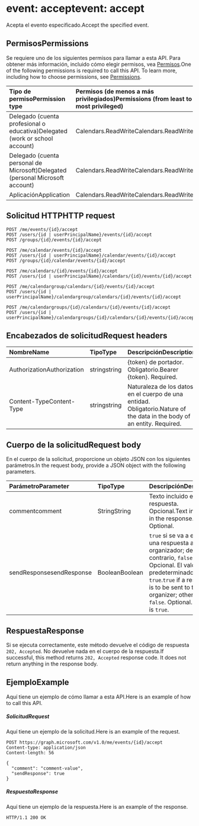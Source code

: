 # <a name="event-accept"></a><span data-ttu-id="2a569-101">event: accept</span><span class="sxs-lookup"><span data-stu-id="2a569-101">event: accept</span></span>

<span data-ttu-id="2a569-102">Acepta el evento especificado.</span><span class="sxs-lookup"><span data-stu-id="2a569-102">Accept the specified event.</span></span>

## <a name="permissions"></a><span data-ttu-id="2a569-103">Permisos</span><span class="sxs-lookup"><span data-stu-id="2a569-103">Permissions</span></span>
<span data-ttu-id="2a569-p101">Se requiere uno de los siguientes permisos para llamar a esta API. Para obtener más información, incluido cómo elegir permisos, vea [Permisos](../../../concepts/permissions_reference.md).</span><span class="sxs-lookup"><span data-stu-id="2a569-p101">One of the following permissions is required to call this API. To learn more, including how to choose permissions, see [Permissions](../../../concepts/permissions_reference.md).</span></span>

|<span data-ttu-id="2a569-106">Tipo de permiso</span><span class="sxs-lookup"><span data-stu-id="2a569-106">Permission type</span></span>      | <span data-ttu-id="2a569-107">Permisos (de menos a más privilegiados)</span><span class="sxs-lookup"><span data-stu-id="2a569-107">Permissions (from least to most privileged)</span></span>              |
|:--------------------|:---------------------------------------------------------|
|<span data-ttu-id="2a569-108">Delegado (cuenta profesional o educativa)</span><span class="sxs-lookup"><span data-stu-id="2a569-108">Delegated (work or school account)</span></span> | <span data-ttu-id="2a569-109">Calendars.ReadWrite</span><span class="sxs-lookup"><span data-stu-id="2a569-109">Calendars.ReadWrite</span></span>    |
|<span data-ttu-id="2a569-110">Delegado (cuenta personal de Microsoft)</span><span class="sxs-lookup"><span data-stu-id="2a569-110">Delegated (personal Microsoft account)</span></span> | <span data-ttu-id="2a569-111">Calendars.ReadWrite</span><span class="sxs-lookup"><span data-stu-id="2a569-111">Calendars.ReadWrite</span></span>    |
|<span data-ttu-id="2a569-112">Aplicación</span><span class="sxs-lookup"><span data-stu-id="2a569-112">Application</span></span> | <span data-ttu-id="2a569-113">Calendars.ReadWrite</span><span class="sxs-lookup"><span data-stu-id="2a569-113">Calendars.ReadWrite</span></span> |

## <a name="http-request"></a><span data-ttu-id="2a569-114">Solicitud HTTP</span><span class="sxs-lookup"><span data-stu-id="2a569-114">HTTP request</span></span>
<!-- { "blockType": "ignored" } -->
```http
POST /me/events/{id}/accept
POST /users/{id | userPrincipalName}/events/{id}/accept
POST /groups/{id}/events/{id}/accept

POST /me/calendar/events/{id}/accept
POST /users/{id | userPrincipalName}/calendar/events/{id}/accept
POST /groups/{id}/calendar/events/{id}/accept

POST /me/calendars/{id}/events/{id}/accept
POST /users/{id | userPrincipalName}/calendars/{id}/events/{id}/accept

POST /me/calendargroup/calendars/{id}/events/{id}/accept
POST /users/{id | userPrincipalName}/calendargroup/calendars/{id}/events/{id}/accept

POST /me/calendargroups/{id}/calendars/{id}/events/{id}/accept
POST /users/{id | userPrincipalName}/calendargroups/{id}/calendars/{id}/events/{id}/accept
```
## <a name="request-headers"></a><span data-ttu-id="2a569-115">Encabezados de solicitud</span><span class="sxs-lookup"><span data-stu-id="2a569-115">Request headers</span></span>
| <span data-ttu-id="2a569-116">Nombre</span><span class="sxs-lookup"><span data-stu-id="2a569-116">Name</span></span>       | <span data-ttu-id="2a569-117">Tipo</span><span class="sxs-lookup"><span data-stu-id="2a569-117">Type</span></span> | <span data-ttu-id="2a569-118">Descripción</span><span class="sxs-lookup"><span data-stu-id="2a569-118">Description</span></span>|
|:---------------|:--------|:----------|
| <span data-ttu-id="2a569-119">Authorization</span><span class="sxs-lookup"><span data-stu-id="2a569-119">Authorization</span></span>  | <span data-ttu-id="2a569-120">string</span><span class="sxs-lookup"><span data-stu-id="2a569-120">string</span></span>  | <span data-ttu-id="2a569-p102">{token} de portador. Obligatorio.</span><span class="sxs-lookup"><span data-stu-id="2a569-p102">Bearer {token}. Required.</span></span> |
| <span data-ttu-id="2a569-123">Content-Type</span><span class="sxs-lookup"><span data-stu-id="2a569-123">Content-Type</span></span> | <span data-ttu-id="2a569-124">string</span><span class="sxs-lookup"><span data-stu-id="2a569-124">string</span></span>  | <span data-ttu-id="2a569-p103">Naturaleza de los datos en el cuerpo de una entidad. Obligatorio.</span><span class="sxs-lookup"><span data-stu-id="2a569-p103">Nature of the data in the body of an entity. Required.</span></span> |

## <a name="request-body"></a><span data-ttu-id="2a569-127">Cuerpo de la solicitud</span><span class="sxs-lookup"><span data-stu-id="2a569-127">Request body</span></span>
<span data-ttu-id="2a569-128">En el cuerpo de la solicitud, proporcione un objeto JSON con los siguientes parámetros.</span><span class="sxs-lookup"><span data-stu-id="2a569-128">In the request body, provide a JSON object with the following parameters.</span></span>

| <span data-ttu-id="2a569-129">Parámetro</span><span class="sxs-lookup"><span data-stu-id="2a569-129">Parameter</span></span>    | <span data-ttu-id="2a569-130">Tipo</span><span class="sxs-lookup"><span data-stu-id="2a569-130">Type</span></span>   |<span data-ttu-id="2a569-131">Descripción</span><span class="sxs-lookup"><span data-stu-id="2a569-131">Description</span></span>|
|:---------------|:--------|:----------|
|<span data-ttu-id="2a569-132">comment</span><span class="sxs-lookup"><span data-stu-id="2a569-132">comment</span></span>|<span data-ttu-id="2a569-133">String</span><span class="sxs-lookup"><span data-stu-id="2a569-133">String</span></span>|<span data-ttu-id="2a569-p104">Texto incluido en la respuesta. Opcional.</span><span class="sxs-lookup"><span data-stu-id="2a569-p104">Text included in the response. Optional.</span></span>|
|<span data-ttu-id="2a569-136">sendResponse</span><span class="sxs-lookup"><span data-stu-id="2a569-136">sendResponse</span></span>|<span data-ttu-id="2a569-137">Boolean</span><span class="sxs-lookup"><span data-stu-id="2a569-137">Boolean</span></span>|<span data-ttu-id="2a569-p105">`true` si se va a enviar una respuesta al organizador; de lo contrario, `false`. Opcional. El valor predeterminado es `true`.</span><span class="sxs-lookup"><span data-stu-id="2a569-p105">`true` if a response is to be sent to the organizer; otherwise, `false`. Optional. Default is `true`.</span></span>|

## <a name="response"></a><span data-ttu-id="2a569-141">Respuesta</span><span class="sxs-lookup"><span data-stu-id="2a569-141">Response</span></span>

<span data-ttu-id="2a569-p106">Si se ejecuta correctamente, este método devuelve el código de respuesta `202, Accepted`. No devuelve nada en el cuerpo de la respuesta.</span><span class="sxs-lookup"><span data-stu-id="2a569-p106">If successful, this method returns `202, Accepted` response code. It does not return anything in the response body.</span></span>

## <a name="example"></a><span data-ttu-id="2a569-144">Ejemplo</span><span class="sxs-lookup"><span data-stu-id="2a569-144">Example</span></span>
<span data-ttu-id="2a569-145">Aquí tiene un ejemplo de cómo llamar a esta API.</span><span class="sxs-lookup"><span data-stu-id="2a569-145">Here is an example of how to call this API.</span></span>
##### <a name="request"></a><span data-ttu-id="2a569-146">Solicitud</span><span class="sxs-lookup"><span data-stu-id="2a569-146">Request</span></span>
<span data-ttu-id="2a569-147">Aquí tiene un ejemplo de la solicitud.</span><span class="sxs-lookup"><span data-stu-id="2a569-147">Here is an example of the request.</span></span>
<!-- {
  "blockType": "request",
  "name": "event_accept"
}-->
```http
POST https://graph.microsoft.com/v1.0/me/events/{id}/accept
Content-type: application/json
Content-length: 56

{
  "comment": "comment-value",
  "sendResponse": true
}
```

##### <a name="response"></a><span data-ttu-id="2a569-148">Respuesta</span><span class="sxs-lookup"><span data-stu-id="2a569-148">Response</span></span>
<span data-ttu-id="2a569-149">Aquí tiene un ejemplo de la respuesta.</span><span class="sxs-lookup"><span data-stu-id="2a569-149">Here is an example of the response.</span></span>
<!-- {
  "blockType": "response",
  "truncated": true
} -->
```http
HTTP/1.1 200 OK
```

<!-- uuid: 8fcb5dbc-d5aa-4681-8e31-b001d5168d79
2015-10-25 14:57:30 UTC -->
<!-- {
  "type": "#page.annotation",
  "description": "event: accept",
  "keywords": "",
  "section": "documentation",
  "tocPath": ""
}-->
